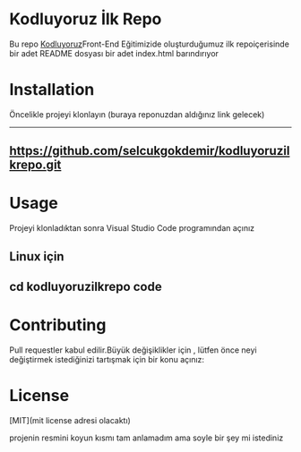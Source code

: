 # Kodluyoruz İlk Repo
Bu repo [Kodluyoruz](http://kodluyoruz.com)Front-End Eğitimizide oluşturduğumuz ilk repoiçerisinde bir adet README dosyası bir adet index.html barındırıyor

# Installation
Öncelikle projeyi klonlayın (buraya reponuzdan aldığınız link gelecek)

--- 
https://github.com/selcukgokdemir/kodluyoruzilkrepo.git
---

# Usage
Projeyi klonladıktan sonra Visual Studio Code programından açınız

Linux için
---
cd kodluyoruzilkrepo
code
---
# Contributing
Pull requestler kabul edilir.Büyük değişiklikler için , lütfen önce neyi değiştirmek istediğinizi tartışmak için bir konu açınız:

# License

[MIT](mit license adresi olacaktı)

projenin resmini koyun kısmı tam anlamadım ama soyle bir şey mi istediniz
